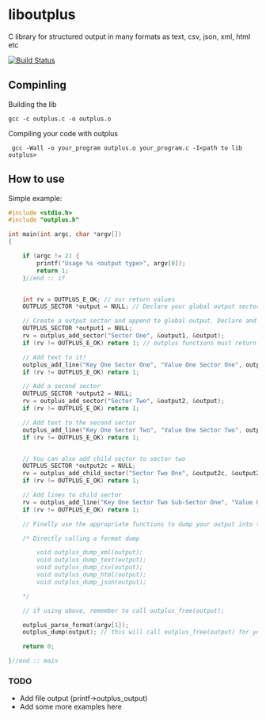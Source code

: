 liboutplus
==========

C library for structured output in many formats as text, csv, json, xml, html etc 

[![Build Status](https://travis-ci.org/jseidl/liboutplus.png)](https://travis-ci.org/jseidl/liboutplus)


Compinling
-------------

Building the lib

```
gcc -c outplus.c -o outplus.o
```

Compiling your code with outplus

```
 gcc -Wall -o your_program outplus.o your_program.c -I<path to lib outplus>
```


How to use
-------------

Simple example:

```c
#include <stdio.h>
#include "outplus.h"

int main(int argc, char *argv[])
{

    if (argc != 2) {
        printf("Usage %s <output type>", argv[0]);
        return 1;
    }//end :: if


    int rv = OUTPLUS_E_OK; // our return values
    OUTPLUS_SECTOR *output = NULL; // Declare your global output sector

    // Create a output sector and append to global output. Declare and initialize the sector
    OUTPLUS_SECTOR *output1 = NULL;
    rv = outplus_add_sector("Sector One", &output1, &output);
    if (rv != OUTPLUS_E_OK) return 1; // outplus functions must return OUTPLUS_E_OK or they failed

    // Add text to it!
    outplus_add_line("Key One Sector One", "Value One Sector One", output1);
    if (rv != OUTPLUS_E_OK) return 1;

    // Add a second sector
    OUTPLUS_SECTOR *output2 = NULL;
    rv = outplus_add_sector("Sector Two", &output2, &output);
    if (rv != OUTPLUS_E_OK) return 1;  

    // Add text to the second sector
    outplus_add_line("Key One Sector Two", "Value One Sector Two", output2);
    if (rv != OUTPLUS_E_OK) return 1;


    // You can also add child sector to sector two
    OUTPLUS_SECTOR *output2c = NULL;
    rv = outplus_add_child_sector("Sector Two One", &output2c, &output2);
    if (rv != OUTPLUS_E_OK) return 1;

    // Add lines to child sector
    rv = outplus_add_line("Key One Sector Two Sub-Sector One", "Value One Sector Two Sub-Sector One", output2c);
    if (rv != OUTPLUS_E_OK) return 1;

    // Finally use the appropriate functions to dump your output into the desired format

    /* Directly calling a format dump

        void outplus_dump_xml(output);
        void outplus_dump_text(output);
        void outplus_dump_csv(output);
        void outplus_dump_html(output);
        void outplus_dump_json(output);

    */

    // if using above, remember to call outplus_free(output);

    outplus_parse_format(argv[1]);
    outplus_dump(output); // this will call outplus_free(output) for you

    return 0;

}//end :: main
```

### TODO ###
* Add file output (printf->outplus_output)
* Add some more examples here
